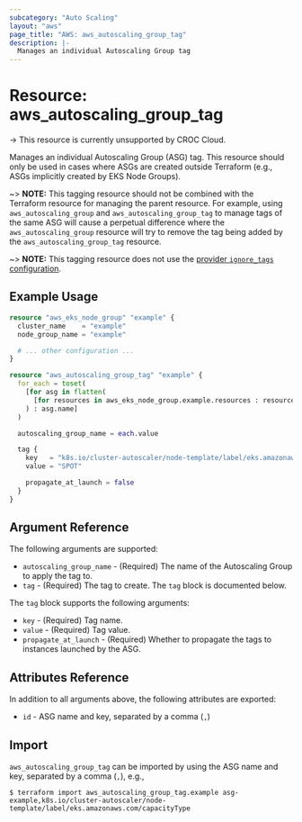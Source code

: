 ```yaml
---
subcategory: "Auto Scaling"
layout: "aws"
page_title: "AWS: aws_autoscaling_group_tag"
description: |-
  Manages an individual Autoscaling Group tag
---
```


# Resource: aws_autoscaling_group_tag

-> This resource is currently unsupported by CROC Cloud.

Manages an individual Autoscaling Group (ASG) tag. This resource should only be used in cases where ASGs are created outside Terraform (e.g., ASGs implicitly created by EKS Node Groups).

~> **NOTE:** This tagging resource should not be combined with the Terraform resource for managing the parent resource. For example, using `aws_autoscaling_group` and `aws_autoscaling_group_tag` to manage tags of the same ASG will cause a perpetual difference where the `aws_autoscaling_group` resource will try to remove the tag being added by the `aws_autoscaling_group_tag` resource.

~> **NOTE:** This tagging resource does not use the [provider `ignore_tags` configuration](/docs/providers/aws/index.html#ignore_tags).

## Example Usage

```terraform
resource "aws_eks_node_group" "example" {
  cluster_name    = "example"
  node_group_name = "example"

  # ... other configuration ...
}

resource "aws_autoscaling_group_tag" "example" {
  for_each = toset(
    [for asg in flatten(
      [for resources in aws_eks_node_group.example.resources : resources.autoscaling_groups]
    ) : asg.name]
  )

  autoscaling_group_name = each.value

  tag {
    key   = "k8s.io/cluster-autoscaler/node-template/label/eks.amazonaws.com/capacityType"
    value = "SPOT"

    propagate_at_launch = false
  }
}
```

## Argument Reference

The following arguments are supported:

* `autoscaling_group_name` - (Required) The name of the Autoscaling Group to apply the tag to.
* `tag` - (Required) The tag to create. The `tag` block is documented below.

The `tag` block supports the following arguments:

* `key` - (Required) Tag name.
* `value` - (Required) Tag value.
* `propagate_at_launch` - (Required) Whether to propagate the tags to instances launched by the ASG.

## Attributes Reference

In addition to all arguments above, the following attributes are exported:

* `id` - ASG name and key, separated by a comma (`,`)

## Import

`aws_autoscaling_group_tag` can be imported by using the ASG name and key, separated by a comma (`,`), e.g.,

```
$ terraform import aws_autoscaling_group_tag.example asg-example,k8s.io/cluster-autoscaler/node-template/label/eks.amazonaws.com/capacityType
```
